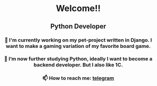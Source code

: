 <div id='header' align='center'>
  <h1>Welcome!!</h1>
  <h2>Python Developer</h2>

  <h3>🔭 I'm currently working on my pet-project written in Django. I want to make a gaming variation of my favorite board game.</h3></h3>
  <h3>🌱 I’m now further studying Python, ideally I want to become a backend developer. But I also like 1C.</h3>
  <h3>📫 How to reach me: <a href='https://t.me/Feedoos'>telegram</a></h3>
</div>
